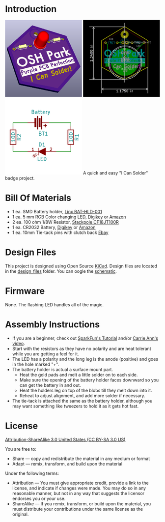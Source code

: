 Introduction
============

![project](images/project.png) 
![layout](images/layout.png) 
![schematic](images/schematic.png) 
A quick and easy "I Can Solder" badge project.

Bill Of Materials
=================
  
- 1 ea. SMD Battery holder, [Linx BAT-HLD-001](https://www.digikey.com/short/jz1cf5)
- 1 ea. 5 mm RGB Color changing LED, [Digikey](https://www.digikey.com/short/jzvzvb) or [Amazon](http://a.co/841utUf) 
- 2 ea. 100 ohm 1/8W Resistor, [Stackpole CF18JT100R](https://www.digikey.com/short/qq8mtn)
- 1 ea. CR2032 Battery, [Digikey](https://www.digikey.com/short/jzvzdq) or [Amazon](http://a.co/3KOiZ4U)
- 1 ea. 10mm Tie-tack pins with clutch back [Ebay](http://r.ebay.com/CVhwgo) 

Design Files
============
This project is designed using Open Source [KiCad](http://kicad-pcb.org/). Design files are located in the [design_files](design_files/) folder.  You can oogle the [schematic](docs/project.pdf).

Firmware
========
None.  The flashing LED handles all of the magic.

Assembly Instructions
=====================

- If you are a beginner, check out [SparkFun's Tutorial](https://learn.sparkfun.com/tutorials/how-to-solder-through-hole-soldering) and/or [Carrie Ann's video](https://youtu.be/P5L4Gl6Q4Xo).
- Start with the resistors as they have no polarity and are heat tolerant while you are getting a feel for it.
- The LED has a polarity and the long leg is the anode (positive) and goes in the hole marked "+".
- The battery holder is actual a surface mount part.  
  - Heat the gold pads and melt a little solder on to each side. 
  - Make sure the opening of the battery holder faces downward so you can get the battery in and out.
  - Heat the holders leg on top of the blobs till they melt down into it. 
  - Reheat to adjust alignment, and add more solder if necessary.
- The tie-tack is attached the same as the battery holder, although you may want something like tweezers to hold it as it gets hot fast.

License
=======
[Attribution-ShareAlike 3.0 United States (CC BY-SA 3.0 US)](https://creativecommons.org/licenses/by-sa/3.0/us/)

You are free to:

- Share — copy and redistribute the material in any medium or format
- Adapt — remix, transform, and build upon the material

Under the following terms:

- Attribution — You must give appropriate credit, provide a link to the license, and indicate if changes were made. You may do so in any reasonable manner, but not in any way that suggests the licensor endorses you or your use.
- ShareAlike — If you remix, transform, or build upon the material, you must distribute your contributions under the same license as the original.
